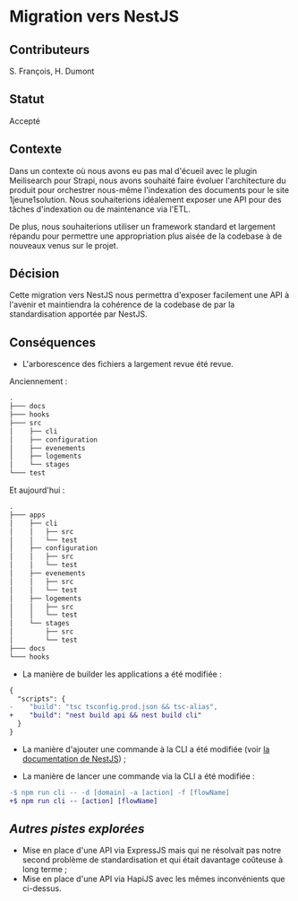 # Migration vers NestJS

## Contributeurs

S. François, H. Dumont 

## Statut

Accepté

## Contexte

Dans un contexte où nous avons eu pas mal d'écueil avec le plugin Meilisearch pour Strapi, nous avons souhaité faire 
évoluer l'architecture du produit pour orchestrer nous-même l'indexation des documents pour le site 1jeune1solution. 
Nous souhaiterions idéalement exposer une API pour des tâches d'indexation ou de maintenance via l'ETL.

De plus, nous souhaiterions utiliser un framework standard et largement répandu pour permettre une appropriation plus 
aisée de la codebase à de nouveaux venus sur le projet.

## Décision

Cette migration vers NestJS nous permettra d'exposer facilement une API à l'avenir et maintiendra la cohérence de la
codebase de par la standardisation apportée par NestJS.

## Conséquences

- L'arborescence des fichiers a largement revue été revue. 

Anciennement :

```markdown
.
├─── docs
├─── hooks
├─── src
│    ├── cli
│    ├── configuration
│    ├── evenements
│    ├── logements
│    └── stages
└─── test
```

Et aujourd'hui :

```markdown
.
├─── apps
│    ├── cli
│    │   ├── src
│    │   └── test  
│    ├── configuration
│    │   ├── src
│    │   └── test
│    ├── evenements
│    │   ├── src
│    │   └── test
│    ├── logements
│    │   ├── src
│    │   └── test
│    └── stages
│        ├── src
│        └── test
├─── docs
└─── hooks
```

- La manière de builder les applications a été modifiée :

```diff
{
  "scripts": {
-    "build": "tsc tsconfig.prod.json && tsc-alias",
+    "build": "nest build api && nest build cli"
  }
}
```

- La manière d'ajouter une commande à la CLI a été modifiée 
(voir [la documentation de NestJS](https://docs.nestjs.com/recipes/nest-commander)) ;

- La manière de lancer une commande via la CLI a été modifiée :

```diff
-$ npm run cli -- -d [domain] -a [action] -f [flowName]
+$ npm run cli -- [action] [flowName] 
```

## _Autres pistes explorées_

- Mise en place d'une API via ExpressJS mais qui ne résolvait pas notre second problème de standardisation et qui était
davantage coûteuse à long terme ;
- Mise en place d'une API via HapiJS avec les mêmes inconvénients que ci-dessus.

